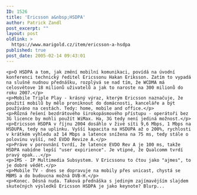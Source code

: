 ```yaml
---
ID: 1526
title: 'Ericsson a&nbsp;HSDPA'
author: Patrick Zandl
post_excerpt: ""
layout: post
oldlink: >
  https://www.marigold.cz/item/ericsson-a-hsdpa
published: true
post_date: 2005-02-14 09:43:01
---
```

	<p>O HSDPA a tom, jak změní mobilní komunikaci, povídá na úvodní konferenci technický ředitel Ericssonu Hakan Eriksson. Zatím to vypadá na slušně nudnou přednášku, rozplývá se nad tím, že WCDMA má celosvětove 18 milionů uživatelů a jak to naroste na 300 milionů do roku 2007.</p>
	<p>Mobile Triple Play - krásný výraz, kterým Ericsson naznačuje, že použití mobilů by mělo proniknout do domácnosti, kanceláře a být používáno na cestách. Tedy: home, mobile and office.</p>
	<p>Různá řešení bezdrátového širokopásmového přístupu - operátoři bez 3G licence by mohli použít WiMax. Ha, 3G tedy není jediná možnost.</p>
	<p>Ericsson HSDPA v říjnu 2004 dosáhlo v živé síti 9,6 Mbps, 1 Mbps na HSDUPA, tedy na uplinku. Vyšší kapacita na HSDUPA až o 200%, rychlosti v krátkém výhledu až 14 Mbps a latence snížena na 75 ms, tedy stále o polovinu vyšší, než EVDO Revize A.</p>
	<p>Práve v porovnání tvrdí, že latence EVDO Rev A je 100 ms, takže HSDPA nabídne lepší "user expirience". Je vtipné, že Qualcomm tvrdí pravý opak...</p>
	<p>IMS - IP Multimedia Subsystem. V Ericssonu to čtou jako "ajmes", to je dobré vědět.</p>
	<p>Mobile TV - dnes se dopravuje na mobily přes unicast, chystá se MBMS a do budoucna možná DVB-H.</p>
	<p>Konec. Děsná nuda. Taková přednáška s jediným zajímavějším slajdem skutečných výsledků Ericsson HSDPA je jako keynote? Blurp...
</p>